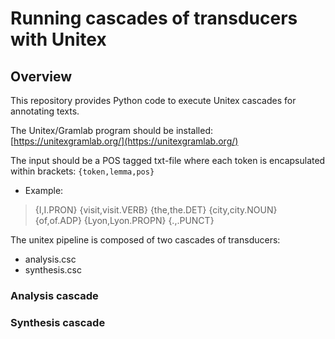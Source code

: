# Running cascades of transducers with Unitex

## Overview

This repository provides Python code to execute Unitex cascades for annotating texts.

The Unitex/Gramlab program should be installed: [https://unitexgramlab.org/](https://unitexgramlab.org/)

The input should be a POS tagged txt-file where each token is encapsulated within brackets: `{token,lemma,pos}`

* Example:
> {I,I.PRON} {visit,visit.VERB} {the,the.DET} {city,city.NOUN} {of,of.ADP} {Lyon,Lyon.PROPN} {.,.PUNCT}

The unitex pipeline is composed of two cascades of transducers:
* analysis.csc
* synthesis.csc


### Analysis cascade


### Synthesis cascade



